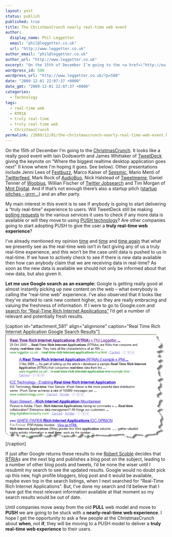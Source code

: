 ```yaml
---
layout: post
status: publish
published: true
title: The ChristmasCrunch nearly real-time web event
author:
  display_name: Phil Leggetter
  email: "phil@leggetter.co.uk"
  url: "http://www.leggetter.co.uk"
author_email: "phil@leggetter.co.uk"
author_url: "http://www.leggetter.co.uk"
excerpt: "On the 15th of December I’m going to the <a href=\"http://eu.techcrunch.com/2009/11/06/techcrunch-europe-christmascrunch-its-a-realtime-holiday/\">ChristmasCrunch</a>. It looks like a really good event with Iain Dodsworth and James Whittaker of <a href=\"http://tweetdeck.com/\">TweetDeck</a> giving the keynote on “Where the biggest realtime desktop application goes next” (I know where I'm hoping it goes. See below). Other presentations include Jenni Lees of <a href=\"http://festbuzz.com/\">Festbuzz</a>, Marco Kaiser of <a href=\"http://seesmic.com/\">Seesmic</a>, Mario Menti of <a href=\"http://twitterfeed.com/\">Twitterfeed</a>, Mark Rock of <a href=\"http://audioboo.fm/\">AudioBoo</a>, Nick Halstead of <a href=\"http://tweetmeme.com/\">Tweetmeme</a>, Daniel Tenner of <a href=\"https://www.woobius.com/\">Woobius</a>, Willian Fischer of <a href=\"http://www.twitterjobsearch.com/\">Twitter Jobsearch</a> and Tim Morgan of <a href=\"http://mintdigital.com/\">Mint Digital</a>. And if that’s not enough there’s also a startup pitch (<a href=\"http://leggetter.posterous.com/is-the-startup-pitch-the-only-way\">startup pitches - grrrr...</a>) and an after party.\r\n\r\nMy main interest in this event is to see if anybody is going to start delivering a “truly real-time” experience to users. Will TweetDeck still be making <a href=\"http://en.wikipedia.org/wiki/Pull_technology\">polling requests</a> to the various services it uses to check if any more data is available or will they move to using <a href=\"http://en.wikipedia.org/wiki/Push_technology\">PUSH technology</a>? Are other companies going to start adopting PUSH to give the user a <strong>truly real-time web experience</strong>?\r\n\r\n"
wordpress_id: 580
wordpress_url: "http://www.leggetter.co.uk/?p=580"
date: "2009-12-01 22:07:37 +0000"
date_gmt: "2009-12-01 22:07:37 +0000"
categories:
  - Technology
tags:
  - real-time web
  - RTRIA
  - truly real-time
  - truly real-time web
  - ChristmasCrunch
permalink: /2009/12/01/the-christmascrunch-nearly-real-time-web-event.html
---
```


<p>On the 15th of December I’m going to the <a href="http://eu.techcrunch.com/2009/11/06/techcrunch-europe-christmascrunch-its-a-realtime-holiday/">ChristmasCrunch</a>. It looks like a really good event with Iain Dodsworth and James Whittaker of <a href="http://tweetdeck.com/">TweetDeck</a> giving the keynote on “Where the biggest realtime desktop application goes next” (I know where I'm hoping it goes. See below). Other presentations include Jenni Lees of <a href="http://festbuzz.com/">Festbuzz</a>, Marco Kaiser of <a href="http://seesmic.com/">Seesmic</a>, Mario Menti of <a href="http://twitterfeed.com/">Twitterfeed</a>, Mark Rock of <a href="http://audioboo.fm/">AudioBoo</a>, Nick Halstead of <a href="http://tweetmeme.com/">Tweetmeme</a>, Daniel Tenner of <a href="https://www.woobius.com/">Woobius</a>, Willian Fischer of <a href="http://www.twitterjobsearch.com/">Twitter Jobsearch</a> and Tim Morgan of <a href="http://mintdigital.com/">Mint Digital</a>. And if that’s not enough there’s also a startup pitch (<a href="http://leggetter.posterous.com/is-the-startup-pitch-the-only-way">startup pitches - grrrr...</a>) and an after party.</p>
<p>My main interest in this event is to see if anybody is going to start delivering a “truly real-time” experience to users. Will TweetDeck still be making <a href="http://en.wikipedia.org/wiki/Pull_technology">polling requests</a> to the various services it uses to check if any more data is available or will they move to using <a href="http://en.wikipedia.org/wiki/Push_technology">PUSH technology</a>? Are other companies going to start adopting PUSH to give the user a <strong>truly real-time web experience</strong>?</p>
<p><a id="more"></a><a id="more-580"></a></p>
<p>I’ve already mentioned my opinion <a href="http://blog.caplin.com/2009/04/20/what-is-the-real-time-web/">time</a> and <a href="/2009/10/29/real-time-rich-internet-applications-rtria.html">time</a> and <a href="/2009/11/14/why-comet-is-key-to-the-truly-real-time-web.html">time again</a> that what we presently see as the real-time web isn’t in fact giving any of us a truly real-time experience, and this won’t be the case until data is pushed to us in real-time. If we have to actively check to see if there is new data available then how can anybody claim that we are receiving data in real-time? As soon as the new data is available we should not only be informed about that new data, but also given it.</p>
<p><strong>Let me use Google search as an example:</strong> Google is getting really good at almost instantly picking up new content on the web – what everybody is calling the “real-time web” experience. I’ve also observed that it looks like they’ve started to rank new content higher, so they are really embracing and valuing the freshness of information.  If I were to go to Google.com and <a href="http://www.google.co.uk/search?q=Real+Time+Rich+Internet+Applications">search for “Real-Time Rich Internet Applications”</a> I’d get a number of relevant and potentially fresh results.</p>
<p>[caption id="attachment_581" align="alignnone" caption="Real Time Rich Internet Application Google Search Results"]<img class="size-full wp-image-581" title="Real Time Rich Internet Application Google Search Results" src="/wp-content/uploads/2009/12/RTRIASearchResult.png" alt="Real Time Rich Internet Application Google Search Results" width="500" />[/caption]</p>
<p>If just after Google returns these results to me <a href="http://scobleizer.com/">Robert Scoble</a> decides that <a title="Real-Time Rich Internet Applications" href="/tag/rtria">RTRIA</a>s are the next big and publishes a blog post on the subject, leading to a number of other blog posts and tweets, I’d be none the wiser until I resubmit my search to see the updated results. Google would no doubt pick up this new, high profile bloggers, blog post and it would be available, maybe even top in the search listings, when I next searched for “Real-Time Rich Internet Applications”. But, I’ve done my search and I’d believe that I have got the most relevant information available at that moment so my search results would be out of date.</p>
<p>Until companies move away from the old <strong>PULL</strong> web model and move to <strong>PUSH</strong> we are going to be stuck with a <strong>nearly-real-time web experience</strong>. I hope I get the opportunity to ask a few people at the ChristmasCrunch about <strong>when</strong>, not <strong>if</strong>, they will be moving to a PUSH model to deliver a <strong>truly real-time web experience</strong> to their users.</p>
